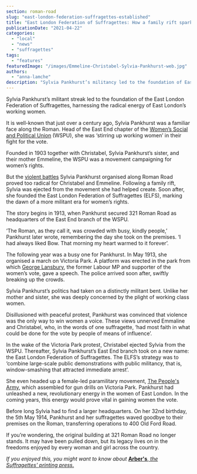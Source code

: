 ```yaml
---
section: roman-road
slug: "east-london-federation-suffragettes-established"
title: "East London Federation of Suffragettes: How a family rift sparked a militant movement"
publicationDate: "2021-04-22"
categories: 
  - "local"
  - "news"
  - "suffragettes"
tags: 
  - "features"
featuredImage: "/images/Emmeline-Christabel-Sylvia-Pankhurst-web.jpg"
authors: 
  - "anna-lamche"
description: "Sylvia Pankhurst’s militancy led to the foundation of East London Federation of Suffragettes."
---
```


Sylvia Pankhurst’s militant streak led to the foundation of the East London Federation of Suffragettes, harnessing the radical energy of East London’s working women.

It is well-known that just over a century ago, Sylvia Pankhurst was a familiar face along the Roman. Head of the East End chapter of the [Women’s Social and Political Union](https://www.britannica.com/explore/100women/associations/womens-social-political-union) (WSPU), she was ‘stirring up working women’ in their fight for the vote.

Founded in 1903 together with Christabel, Sylvia Pankhurst’s sister, and their mother Emmeline, the WSPU was a movement campaigning for women’s rights. 

But the [violent battles](https://romanroadlondon.com/bows-suffragette-secrets-sylvia-pankhurst-east-end-suffrage/) Sylvia Pankhurst organised along Roman Road proved too radical for Christabel and Emmeline. Following a family rift, Sylvia was ejected from the movement she had helped create. Soon after, she founded the East London Federation of Suffragettes (ELFS), marking the dawn of a more militant era for women’s rights. 

The story begins in 1913, when Pankhurst secured 321 Roman Road as headquarters of the East End branch of the WSPU. 

‘The Roman, as they call it, was crowded with busy, kindly people,’ Pankhurst later wrote, remembering the day she took on the premises. ‘I had always liked Bow. That morning my heart warmed to it forever’.

The following year was a busy one for Pankhurst. In May 1913, she organised a march on Victoria Park. A platform was erected in the park from which [George Lansbury](https://romanroadlondon.com/george-lansbury-labour-mp-bow-bromley/), the former Labour MP and supporter of the women’s vote, gave a speech. The police arrived soon after, swiftly breaking up the crowds.

Sylvia Pankhurst’s politics had taken on a distinctly militant bent. Unlike her mother and sister, she was deeply concerned by the plight of working class women. 

Disillusioned with peaceful protest, Pankhurst was convinced that violence was the only way to win women a voice. These views unnerved Emmaline and Christabel, who, in the words of one suffragette, ‘had most faith in what could be done for the vote by people of means of influence’.

In the wake of the Victoria Park protest, Christabel ejected Sylvia from the WSPU. Thereafter, Sylvia Pankhurst’s East End branch took on a new name: the East London Federation of Suffragettes. The ELFS’s strategy was to ‘combine large-scale public demonstrations with public militancy, that is, window-smashing that attracted immediate arrest’. 

She even headed up a female-led paramilitary movement, [The People's Army](https://romanroadlondon.com/peoples-army-suffragettes-victoria-park/), which assembled for gun drills on Victoria Park. Pankhurst had unleashed a new, revolutionary energy in the women of East London. In the coming years, this energy would prove vital in gaining women the vote.

Before long Sylvia had to find a larger headquarters. On her 32nd birthday, the 5th May 1914, Pankhurst and her suffragettes waved goodbye to their premises on the Roman, transferring operations to 400 Old Ford Road.

If you’re wondering, the original building at 321 Roman Road no longer stands. It may have been pulled down, but its legacy lives on in the freedoms enjoyed by every woman and girl across the country.

_If you enjoyed this, you might want to know about_ [__Arber's__, _the Suffragettes' printing press_.](https://romanroadlondon.com/gary-arber-interview/)

